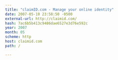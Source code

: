 ```yaml
---
title: "claimID.com - Manage your online identity"
date: 2007-05-10 23:58:50 -0500
external-url: http://claimid.com/
hash: 7ac6b5b413c9486dae6527e3d76e592c
year: 2007
month: 05
scheme: http
host: claimid.com
path: /

---
```



